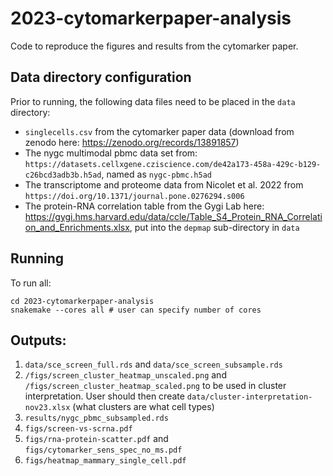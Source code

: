 # 2023-cytomarkerpaper-analysis

Code to reproduce the figures and results from the cytomarker paper.

## Data directory configuration

Prior to running, the following data files need to be placed in the `data` directory:

- `singlecells.csv` from the cytomarker paper data (download from zenodo here: https://zenodo.org/records/13891857)
- The nygc multimodal pbmc data set from: `https://datasets.cellxgene.cziscience.com/de42a173-458a-429c-b129-c26bcd3adb3b.h5ad`, 
named as `nygc-pbmc.h5ad`
- The transcriptome and proteome data from Nicolet et al. 2022 from `https://doi.org/10.1371/journal.pone.0276294.s006`
- The protein-RNA correlation table from the Gygi Lab here: https://gygi.hms.harvard.edu/data/ccle/Table_S4_Protein_RNA_Correlation_and_Enrichments.xlsx, put
into the `depmap` sub-directory in `data`

## Running

To run all:

```
cd 2023-cytomarkerpaper-analysis
snakemake --cores all # user can specify number of cores
```

## Outputs: 

1. `data/sce_screen_full.rds` and `data/sce_screen_subsample.rds`
2. `/figs/screen_cluster_heatmap_unscaled.png` and `/figs/screen_cluster_heatmap_scaled.png` to be used in cluster interpretation. User should then create `data/cluster-interpretation-nov23.xlsx` (what clusters are what cell types) 
3. `results/nygc_pbmc_subsampled.rds` 
4. `figs/screen-vs-scrna.pdf`
5. `figs/rna-protein-scatter.pdf` and `figs/cytomarker_sens_spec_no_ms.pdf`
6. `figs/heatmap_mammary_single_cell.pdf`
